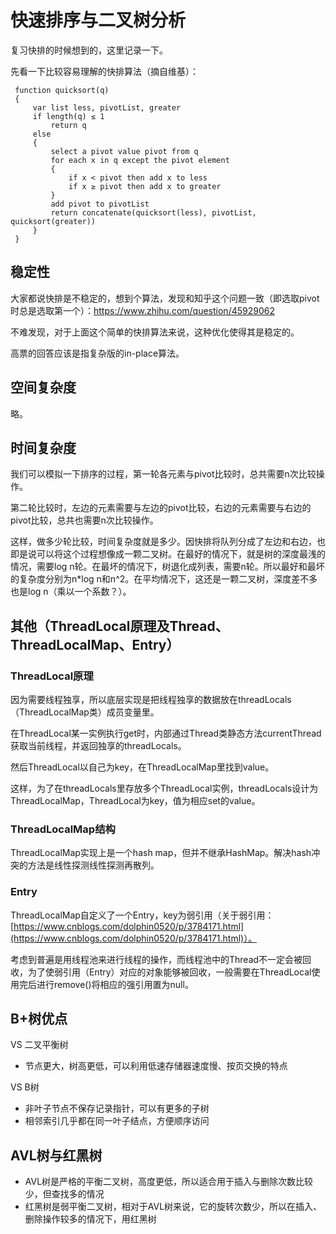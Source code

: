 # 快速排序与二叉树分析

复习快排的时候想到的，这里记录一下。

先看一下比较容易理解的快排算法（摘自维基）：

```
 function quicksort(q)
 {
     var list less, pivotList, greater
     if length(q) ≤ 1 
         return q
     else 
     {
         select a pivot value pivot from q
         for each x in q except the pivot element
         {
             if x < pivot then add x to less
             if x ≥ pivot then add x to greater
         }
         add pivot to pivotList
         return concatenate(quicksort(less), pivotList, quicksort(greater))
     }
 }
```

## 稳定性

大家都说快排是不稳定的，想到个算法，发现和知乎这个问题一致（即选取pivot时总是选取第一个）：https://www.zhihu.com/question/45929062

不难发现，对于上面这个简单的快排算法来说，这种优化使得其是稳定的。

高票的回答应该是指复杂版的in-place算法。

## 空间复杂度

略。

## 时间复杂度

我们可以模拟一下排序的过程，第一轮各元素与pivot比较时，总共需要n次比较操作。

第二轮比较时，左边的元素需要与左边的pivot比较，右边的元素需要与右边的pivot比较，总共也需要n次比较操作。

这样，做多少轮比较，时间复杂度就是多少。因快排将队列分成了左边和右边，也即是说可以将这个过程想像成一颗二叉树。在最好的情况下，就是树的深度最浅的情况，需要log n轮。在最坏的情况下，树退化成列表，需要n轮。所以最好和最坏的复杂度分别为n*log n和n^2。在平均情况下，这还是一颗二叉树，深度差不多也是log n（乘以一个系数？）。

## 其他（ThreadLocal原理及Thread、ThreadLocalMap、Entry）

### ThreadLocal原理

因为需要线程独享，所以底层实现是把线程独享的数据放在threadLocals（ThreadLocalMap类）成员变量里。

在ThreadLocal某一实例执行get时，内部通过Thread类静态方法currentThread获取当前线程，并返回独享的threadLocals。

然后ThreadLocal以自己为key，在ThreadLocalMap里找到value。

这样，为了在threadLocals里存放多个ThreadLocal实例，threadLocals设计为ThreadLocalMap，ThreadLocal为key，值为相应set的value。

### ThreadLocalMap结构

ThreadLocalMap实现上是一个hash map，但并不继承HashMap。解决hash冲突的方法是线性探测线性探测再散列。

### Entry

ThreadLocalMap自定义了一个Entry，key为弱引用（关于弱引用：[https://www.cnblogs.com/dolphin0520/p/3784171.html](https://www.cnblogs.com/dolphin0520/p/3784171.html)）。

考虑到普遍是用线程池来进行线程的操作，而线程池中的Thread不一定会被回收，为了使弱引用（Entry）对应的对象能够被回收，一般需要在ThreadLocal使用完后进行remove()将相应的强引用置为null。

## B+树优点

VS 二叉平衡树
- 节点更大，树高更低，可以利用低速存储器速度慢、按页交换的特点

VS B树
- 非叶子节点不保存记录指针，可以有更多的子树
- 相邻索引几乎都在同一叶子结点，方便顺序访问

## AVL树与红黑树
- AVL树是严格的平衡二叉树，高度更低，所以适合用于插入与删除次数比较少，但查找多的情况
- 红黑树是弱平衡二叉树，相对于AVL树来说，它的旋转次数少，所以在插入、删除操作较多的情况下，用红黑树
